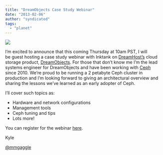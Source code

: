 ```yaml
---
title: "DreamObjects Case Study Webinar"
date: "2013-02-06"
author: "syndicated"
tags: 
  - "planet"
---
```


[![](images/do.png)](http://www.inktank.com/wp-content/uploads/2013/02/do.png "DreamObjects Case Study Webinar")

I’m excited to announce that this coming Thursday at 10am PST, I will be guest hosting a case study webinar with Inktank on [DreamHost’s](http://dreamhost.com/) cloud storage product, [DreamObjects](http://dreamhost.com/cloud/dreamobjects/). For those that don’t know me I’m the lead systems engineer for DreamObjects and have been working with [Ceph](http://ceph.com/) since 2010. We’re proud to be running a 2 petabyte Ceph cluster in production and I’m looking forward to giving an architectural overview and sharing the lessons we’ve learned as an early adopter of Ceph.

I’ll cover such topics as:

- Hardware and network configurations
- Management tools
- Ceph tuning and tips
- Lots more!

You can register for the webinar [here](http://www.inktank.com/news-events/webinars/).

Kyle

[@mmgaggle](https://twitter.com/mmgaggle)

